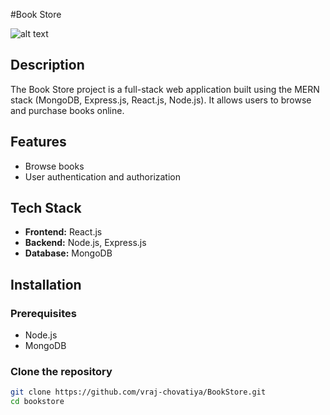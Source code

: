 #Book Store

![alt text](https://i.imgur.com/Ozyv8aw.png)

## Description
The Book Store project is a full-stack web application built using the MERN stack (MongoDB, Express.js, React.js, Node.js). It allows users to browse and purchase books online.

## Features
- Browse books 
- User authentication and authorization 

## Tech Stack
- **Frontend:** React.js
- **Backend:** Node.js, Express.js
- **Database:** MongoDB

## Installation

### Prerequisites
- Node.js
- MongoDB

### Clone the repository
```bash
git clone https://github.com/vraj-chovatiya/BookStore.git
cd bookstore